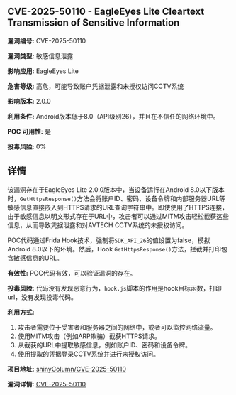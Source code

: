 ## CVE-2025-50110 - EagleEyes Lite Cleartext Transmission of Sensitive Information

**漏洞编号:** CVE-2025-50110

**漏洞类型:** 敏感信息泄露

**影响应用:** EagleEyes Lite

**危害等级:** 高危，可能导致账户凭据泄露和未授权访问CCTV系统

**影响版本:** 2.0.0

**利用条件:** Android版本低于8.0（API级别26），并且在不信任的网络环境中。

**POC 可用性:** 是

**投毒风险:** 0%

## 详情

该漏洞存在于EagleEyes Lite 2.0.0版本中，当设备运行在Android 8.0以下版本时，`GetHttpsResponse()`方法会将账户ID、密码、设备令牌和内部服务器URL等敏感信息直接嵌入到HTTPS请求的URL查询字符串中。即使使用了HTTPS连接，由于敏感信息以明文形式存在于URL中，攻击者可以通过MITM攻击轻松截获这些信息，从而导致凭据泄露和对AVTECH CCTV系统的未授权访问。

POC代码通过Frida Hook技术，强制将`SDK_API_26`的值设置为false，模拟Android 8.0以下的环境。然后，Hook `GetHttpsResponse()`方法，拦截并打印包含敏感信息的URL。 

**有效性:** POC代码有效，可以验证漏洞的存在。

**投毒风险:** 代码没有发现恶意行为，`hook.js`脚本的作用是hook目标函数，打印url，没有发现投毒代码。

**利用方式:**
1.  攻击者需要位于受害者和服务器之间的网络中，或者可以监控网络流量。
2.  使用MITM攻击（例如ARP欺骗）截获HTTPS请求。
3.  从截获的URL中提取敏感信息，例如账户ID、密码和设备令牌。
4.  使用提取的凭据登录CCTV系统并进行未授权访问。

**项目地址:** [shinyColumn/CVE-2025-50110](https://github.com/shinyColumn/CVE-2025-50110)

**漏洞详情:** [CVE-2025-50110](https://nvd.nist.gov/vuln/detail/CVE-2025-50110)